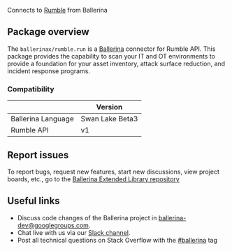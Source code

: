 Connects to [Rumble](https://www.rumble.run/docs/) from Ballerina

## Package overview
The `ballerinax/rumble.run` is a [Ballerina](https://ballerina.io/) connector for Rumble API.
This package provides the capability to scan your IT and OT environments to provide a foundation for your asset inventory, attack surface reduction, and incident response programs.

### Compatibility
|                    | Version         |
|--------------------|-----------------|
| Ballerina Language | Swan Lake Beta3 | 
| Rumble API         | v1              |

## Report issues
To report bugs, request new features, start new discussions, view project boards, etc., go to the [Ballerina Extended Library repository](https://github.com/ballerina-platform/ballerina-extended-library)

## Useful links
- Discuss code changes of the Ballerina project in [ballerina-dev@googlegroups.com](mailto:ballerina-dev@googlegroups.com).
- Chat live with us via our [Slack channel](https://ballerina.io/community/slack/).
- Post all technical questions on Stack Overflow with the [#ballerina](https://stackoverflow.com/questions/tagged/ballerina) tag
